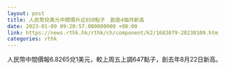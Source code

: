 ```yaml
---
layout: post
title: 人民幣兌美元中間價升近650點子　創逾4個月新高
date: 2023-01-09 09:20:57.000000000 +08:00
link: https://news.rthk.hk/rthk/ch/component/k2/1683079-20230109.htm
categories: rthk
---
```


人民幣中間價報6.8265兌1美元，較上周五上調647點子，創去年8月22日新高。
